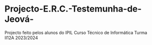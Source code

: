# Projecto-E.R.C.-Testemunha-de-Jeová-
Projecto feito pelos alunos do IPIL Curso Técnico de Informática
Turma II12A 2023/2024
